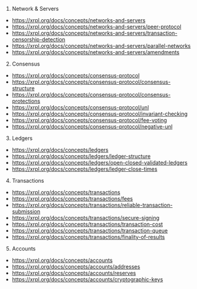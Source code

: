 1. Network & Servers

- https://xrpl.org/docs/concepts/networks-and-servers
- https://xrpl.org/docs/concepts/networks-and-servers/peer-protocol
- https://xrpl.org/docs/concepts/networks-and-servers/transaction-censorship-detection
- https://xrpl.org/docs/concepts/networks-and-servers/parallel-networks
- https://xrpl.org/docs/concepts/networks-and-servers/amendments

2. Consensus

- https://xrpl.org/docs/concepts/consensus-protocol
- https://xrpl.org/docs/concepts/consensus-protocol/consensus-structure
- https://xrpl.org/docs/concepts/consensus-protocol/consensus-protections
- https://xrpl.org/docs/concepts/consensus-protocol/unl
- https://xrpl.org/docs/concepts/consensus-protocol/invariant-checking
- https://xrpl.org/docs/concepts/consensus-protocol/fee-voting
- https://xrpl.org/docs/concepts/consensus-protocol/negative-unl

3. Ledgers

- https://xrpl.org/docs/concepts/ledgers
- https://xrpl.org/docs/concepts/ledgers/ledger-structure
- https://xrpl.org/docs/concepts/ledgers/open-closed-validated-ledgers
- https://xrpl.org/docs/concepts/ledgers/ledger-close-times

4. Transactions

- https://xrpl.org/docs/concepts/transactions
- https://xrpl.org/docs/concepts/transactions/fees
- https://xrpl.org/docs/concepts/transactions/reliable-transaction-submission
- https://xrpl.org/docs/concepts/transactions/secure-signing
- https://xrpl.org/docs/concepts/transactions/transaction-cost
- https://xrpl.org/docs/concepts/transactions/transaction-queue
- https://xrpl.org/docs/concepts/transactions/finality-of-results

5. Accounts
- https://xrpl.org/docs/concepts/accounts
- https://xrpl.org/docs/concepts/accounts/addresses
- https://xrpl.org/docs/concepts/accounts/reserves
- https://xrpl.org/docs/concepts/accounts/cryptographic-keys